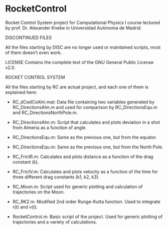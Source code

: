 # RocketControl
Rocket Control System project for Computational Physics I course lectured by prof. Dr. Alexander Knebe in Universidad Autónoma de Madrid.



DISCONTINUED FILES

All the files starting by DISC are no longer used or maintained scripts, most of them doesn’t even work.


LICENSE
Contains the complete text of the GNU General Public License v2.0.


ROCKET CONTROL SYSTEM

All the files starting by RC are actual project, and each one of them is explained here:

- RC_dCedCoAlm.mat: Data file containing two variables generated by RC_DirectionsAlm.m and used for comparison by RC_DirectionsEqu.m and RC_DirectionsNorthPole.m.

- RC_DirectionsAlm.m: Script that calculates and plots deviation in a shot from Almeria as a function of angle.

- RC_DirectionsEqu.m: Same as the previous one, but from the equator.

- RC_DirectionsEqu.m: Same as the previous one, but from the North Pole.

- RC_FrictR.m: Calculates and plots distance as a function of the drag constant (k).

- RC_FrictV.m: Calculates and plots velocity as a function of the time for three different drag constants (k1, k2, k3).

- RC_Moon.m: Script used for generic plotting and calculation of trajectories on the Moon.

- RC_RK2.m: Modified 2nd order Runge-Kutta function. Used to integrate r(t) and v(t).

- RocketControl.m: Basic script of the project. Used for generic plotting of trajectories and a variety of calculations.